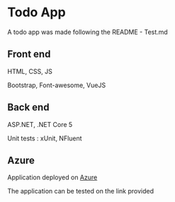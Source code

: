 # Todo App
A todo app was made following the README - Test.md

## Front end
HTML, CSS, JS

Bootstrap, Font-awesome, VueJS

## Back end
ASP.NET, .NET Core 5

Unit tests : xUnit, NFluent

## Azure
Application deployed on [Azure](https://webapp-todo.azurewebsites.net/)

The application can be tested on the link provided
